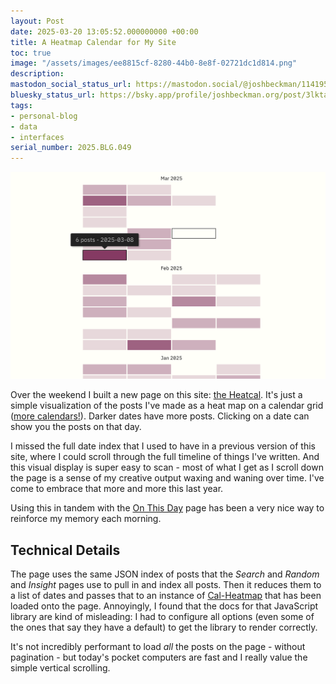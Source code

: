```yaml
---
layout: Post
date: 2025-03-20 13:05:52.000000000 +00:00
title: A Heatmap Calendar for My Site
toc: true
image: "/assets/images/ee8815cf-8280-44b0-8e8f-02721dc1d814.png"
description:
mastodon_social_status_url: https://mastodon.social/@joshbeckman/114195966414844441
bluesky_status_url: https://bsky.app/profile/joshbeckman.org/post/3lktadf6stj26
tags:
- personal-blog
- data
- interfaces
serial_number: 2025.BLG.049
---
```

<img width="634" alt="Heatmap calendar" src="/assets/images/ee8815cf-8280-44b0-8e8f-02721dc1d814.png" />

Over the weekend I built a new page on this site: [the Heatcal](/heatcal). It's just a simple visualization of the posts I've made as a heat map on a calendar grid ([more calendars!](https://www.joshbeckman.org/blog/everywhere-a-calendar)). Darker dates have more posts. Clicking on a date can show you the posts on that day.

I missed the full date index that I used to have in a previous version of this site, where I could scroll through the full timeline of things I've written. And this visual display is super easy to scan - most of what I get as I scroll down the page is a sense of my creative output waxing and waning over time. I've come to embrace that more and more this last year.

Using this in tandem with the [On This Day](/on-this-day) page has been a very nice way to reinforce my memory each morning.

## Technical Details

The page uses the same JSON index of posts that the *Search* and *Random* and *Insight* pages use to pull in and index all posts. Then it reduces them to a list of dates and passes that to an instance of [Cal-Heatmap](https://cal-heatmap.com/) that has been loaded onto the page. Annoyingly, I found that the docs for that JavaScript library are kind of misleading: I had to configure all options (even some of the ones that say they have a default) to get the library to render correctly.

It's not incredibly performant to load *all* the posts on the page - without pagination - but today's pocket computers are fast and I really value the simple vertical scrolling.
